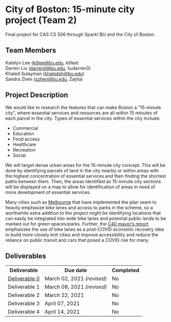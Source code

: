 # City of Boston: 15-minute city project (Team 2)

Final project for CAS CS 506 through Spark! BU and the City of Boston.

## Team Members

Katelyn Lee (ktllee@bu.edu, ktllee)<br>
Darren Liu (darrenjl@bu.edu, liudarren3)<br>
Khaled Sulayman (khaledsh@bu.edu)<br>
Sandra Zhen (szhen@bu.edu, Zayta)<br>

## Project Description

We would like to research the features that can make Boston a “15-minute city”, where essential services and resources are all within 15 minutes of each parcel in the city. Types of essential services within the city include:
<ul>
<li>Commercial</li>
<li>Education</li>
<li>Food access</li>
<li>Healthcare</li>
<li>Recreation</li>
<li>Social</li>
</ul>

We will target dense urban areas for the 15-minute city concept.  This will be done by identifying parcels of land in the city nearby or within areas with the highest concentration of essential services and then finding the shortest paths between them.  Then, the areas identified as 15-minute city sections will be displayed on a map to allow for identification of areas in need of more development of essential services.

Many cities such as [Melbourne](https://www.planning.vic.gov.au/__data/assets/pdf_file/0033/487509/Living-Locally-20MN-in-Greenfield-Growth-Areas.pdf) that have implemented the plan seem to heavily emphasize bike lanes and access to parks in the scheme, so a worthwhile extra addition to the project might be identifying locations that can easily be integrated into wide bike lanes and potential public lands to be marked out for green spaces/parks. Further, the [C40 mayor’s report](https://www.c40.org/other/agenda-for-a-green-and-just-recovery) emphasizes the use of bike lanes as a post-COVID economic recovery idea to build more closely knit cities and improve accessibility and reduce the reliance on public transit and cars that posed a COVID risk for many.

## Deliverables

<table>
	<tr>
		<th>Deliverable</th>
		<th>Due date</th>
		<th>Completed</th>
	</tr>
	<tr>
		<td><a href='deliverable0'>Deliverable 0</a></td>
		<td>March 02, 2021 <em>(revised)</em></td>
		<td>No</td>
	</tr>
	<tr>
		<td>Deliverable 1</td>
		<td>March 08, 2021 <em>(revised)</em></td>
		<td>No</td>
	</tr>
	<tr>
		<td>Deliverable 2</td>
		<td>March 22, 2021</td>
		<td>No</td>
	</tr>
	<tr>
		<td>Deliverable 3</td>
		<td>April 07, 2021</td>
		<td>No</td>
	</tr>
	<tr>
		<td>Deliverable 4</td>
		<td>April 14, 2021</td>
		<td>No</td>
	</tr>
</table>

